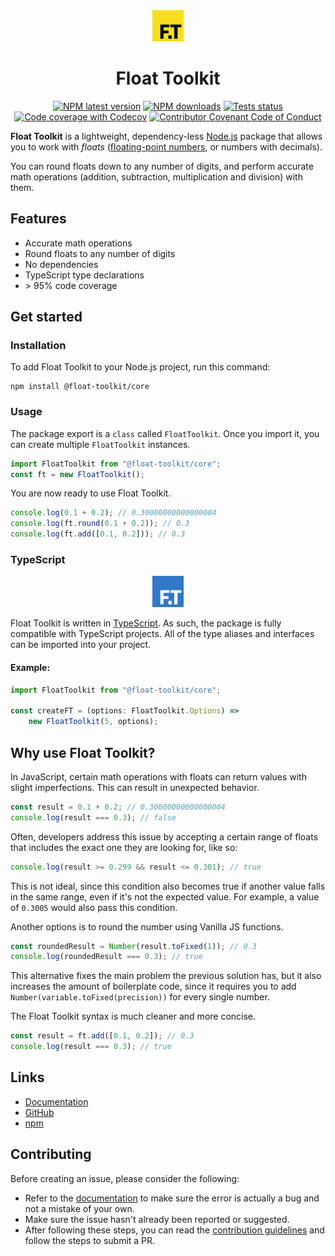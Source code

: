 <div align="center" style="margin-bottom: 0.5rem">
	<img src="https://raw.githubusercontent.com/float-toolkit/core/HEAD/media/ftlogo.svg" width="50" />
</div>

<div align="center">

# Float Toolkit

[![NPM latest version](https://img.shields.io/npm/v/@float-toolkit/core?label=version&logo=npm)](https://www.npmjs.com/package/@float-toolkit/core)
[![NPM downloads](https://img.shields.io/npm/dt/@float-toolkit/core?logo=npm)](https://www.npmjs.com/package/@float-toolkit/core)
[![Tests status](https://img.shields.io/github/workflow/status/float-toolkit/core/Test%20with%20Jest?label=tests&logo=jest)](https://github.com/float-toolkit/core/actions/workflows/testWithJest.yml)
[![Code coverage with Codecov](https://img.shields.io/codecov/c/github/float-toolkit/core/tests?logo=codecov&logoColor=white)](https://codecov.io/gh/float-toolkit/core)
[![Contributor Covenant Code of Conduct](https://img.shields.io/badge/Contributor%20Covenant-2.1-5e0d73)](https://github.com/float-toolkit/core/blob/master/.github/CODE-OF-CONDUCT.md)

</div>

**Float Toolkit** is a lightweight, dependency-less [Node.js](https://nodejs.org) package that allows you to work with _floats_ ([floating-point numbers](https://en.wikipedia.org/wiki/Floating-point_arithmetic), or numbers with decimals).

You can round floats down to any number of digits, and perform accurate math operations (addition, subtraction, multiplication and division) with them.

## Features

-   Accurate math operations
-   Round floats to any number of digits
-   No dependencies
-   TypeScript type declarations
-   \> 95% code coverage

## Get started

### Installation

To add Float Toolkit to your Node.js project, run this command:

```sh-session
npm install @float-toolkit/core
```

### Usage

The package export is a `class` called `FloatToolkit`. Once you import it, you can create multiple `FloatToolkit` instances.

```js
import FloatToolkit from "@float-toolkit/core";
const ft = new FloatToolkit();
```

You are now ready to use Float Toolkit.

```js
console.log(0.1 + 0.2); // 0.30000000000000004
console.log(ft.round(0.1 + 0.2)); // 0.3
console.log(ft.add([0.1, 0.2])); // 0.3
```

### TypeScript

<div align="center" style="margin: 0.5rem 0">
	<img src="https://raw.githubusercontent.com/float-toolkit/core/HEAD/media/tsftlogo.svg" width="50" />
</div>

Float Toolkit is written in [TypeScript](https://www.typescriptlang.org/). As such, the package is fully compatible with TypeScript projects. All of the type aliases and interfaces can be imported into your project.

#### Example:

```ts
import FloatToolkit from "@float-toolkit/core";

const createFT = (options: FloatToolkit.Options) =>
	new FloatToolkit(5, options);
```

## Why use Float Toolkit?

In JavaScript, certain math operations with floats can return values with slight imperfections. This can result in unexpected behavior.

```js
const result = 0.1 + 0.2; // 0.30000000000000004
console.log(result === 0.3); // false
```

Often, developers address this issue by accepting a certain range of floats that includes the exact one they are looking for, like so:

```js
console.log(result >= 0.299 && result <= 0.301); // true
```

This is not ideal, since this condition also becomes true if another value falls in the same range, even if it's not the expected value. For example, a value of `0.3005` would also pass this condition.

Another options is to round the number using Vanilla JS functions.

```js
const roundedResult = Number(result.toFixed(1)); // 0.3
console.log(roundedResult === 0.3); // true
```

This alternative fixes the main problem the previous solution has, but it also increases the amount of boilerplate code, since it requires you to add `Number(variable.toFixed(precision))` for every single number.

The Float Toolkit syntax is much cleaner and more concise.

```js
const result = ft.add([0.1, 0.2]); // 0.3
console.log(result === 0.3); // true
```

## Links

-   [Documentation](https://float-toolkit.web.app/)
-   [GitHub](https://github.com/float-toolkit/core)
-   [npm](https://www.npmjs.com/package/@float-toolkit/core)

## Contributing

Before creating an issue, please consider the following:

-   Refer to the [documentation](https://float-toolkit.web.app/) to make sure the error is actually a bug and not a mistake of your own.
-   Make sure the issue hasn't already been reported or suggested.
-   After following these steps, you can read the [contribution guidelines](https://github.com/float-toolkit/core/blob/master/.github/CONTRIBUTING.md) and follow the steps to submit a PR.
